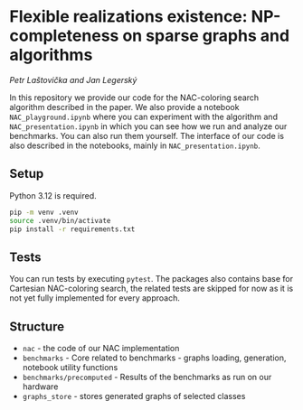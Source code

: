 # Flexible realizations existence: NP-completeness on sparse graphs and algorithms

*Petr Laštovička and Jan Legerský*

In this repository we provide our code for the NAC-coloring search algorithm
described in the paper. We also provide a notebook `NAC_playground.ipynb` where
you can experiment with the algorithm and `NAC_presentation.ipynb`
in which you can see how we run and analyze our benchmarks. You can also run them yourself.
The interface of our code is also described in the notebooks, mainly in `NAC_presentation.ipynb`.

## Setup

Python 3.12 is required.

```bash
pip -m venv .venv
source .venv/bin/activate
pip install -r requirements.txt
```

## Tests

You can run tests by executing `pytest`.
The packages also contains base for Cartesian NAC-coloring search,
the related tests are skipped for now as it is not yet fully implemented
for every approach.

## Structure
- `nac` - the code of our NAC implementation
- `benchmarks` - Core related to benchmarks - graphs loading, generation, notebook utility functions
- `benchmarks/precomputed` - Results of the benchmarks as run on our hardware
- `graphs_store` - stores generated graphs of selected classes
